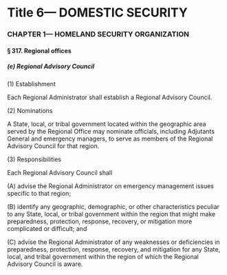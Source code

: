 
# Title 6— DOMESTIC SECURITY
### CHAPTER 1— HOMELAND SECURITY ORGANIZATION
#### § 317. Regional offices
##### (e) Regional Advisory Council

(1) Establishment

Each Regional Administrator shall establish a Regional Advisory Council.

(2) Nominations

A State, local, or tribal government located within the geographic area served by the Regional Office may nominate officials, including Adjutants General and emergency managers, to serve as members of the Regional Advisory Council for that region.

(3) Responsibilities

Each Regional Advisory Council shall

(A) advise the Regional Administrator on emergency management issues specific to that region;

(B) identify any geographic, demographic, or other characteristics peculiar to any State, local, or tribal government within the region that might make preparedness, protection, response, recovery, or mitigation more complicated or difficult; and

(C) advise the Regional Administrator of any weaknesses or deficiencies in preparedness, protection, response, recovery, and mitigation for any State, local, and tribal government within the region of which the Regional Advisory Council is aware.
